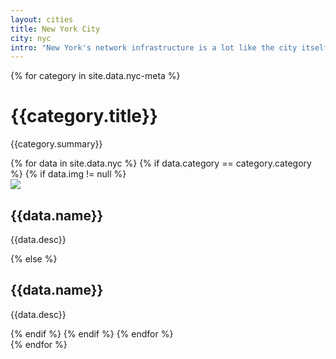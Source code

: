```yaml
---
layout: cities
title: New York City
city: nyc
intro: "New York's network infrastructure is a lot like the city itself: messy, sprawling, and at times near-incomprehensible. However, the city's tendency toward flux is a strange blessing for the infrastructure sightseer: markings and remnants of the network are almost everywhere, once you know how to look for them."
---
```


<div id="content">
  {% for category in site.data.nyc-meta %}
    <div class="jumbotron section" id="{{category.category}}">
    <h1>{{category.title}}</h1>
    <span id="mark"><p>{{category.summary}}</p></span>
    </div>
      <div class="container-fluid">
     {% for data in site.data.nyc %}
     {% if data.category == category.category %}
       {% if data.img != null %}
        <div class="row">
          <div class="col-md-3 object"><img src="{{data.img}}" class="img-responsive"></div>
          <div class="col-md-8">
            <h2>{{data.name}}</h2>
            <p>{{data.desc}}</p>
          </div>
        </div>
      {% else %}
        <div class="row">
          <div class="col-md-12">
            <h2>{{data.name}}</h2>
            <p>{{data.desc}}</p>
          </div>
        </div>
    {% endif %}
    {% endif %}
    {% endfor %}
  </div>
  {% endfor %}
</div>
